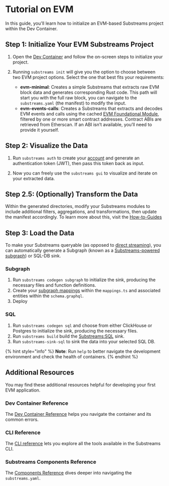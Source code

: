 Tutorial on EVM
=================

In this guide, you'll learn how to initialize an EVM-based Substreams project within the Dev Container.

## Step 1: Initialize Your EVM Substreams Project

1. Open the [Dev Container](https://github.com/streamingfast/substreams-starter) and follow the on-screen steps to initialize your project.
    
2. Running `substreams init` will give you the option to choose between two EVM project options. Select the one that best fits your requirements:
    - **evm-minimal**: Creates a simple Substreams that extracts raw EVM block data and generates corresponding Rust code. This path will start you with the full raw block, you can navigate to the `substreams.yaml` (the manifest) to modify the input.
    - **evm-events-calls**: Creates a Substreams that extracts and decodes EVM events and calls using the cached [EVM Foundational Module](https://substreams.dev/streamingfast/ethereum-common/v0.3.0), filtered by one or more smart contract addresses. Contract ABIs are retrieved from Etherscan. If an ABI isn’t available, you’ll need to provide it yourself.

## Step 2: Visualize the Data

1. Run `substreams auth` to create your [account](https://thegraph.market/) and generate an authentication token (JWT), then pass this token back as input.

2. Now you can freely use the `substreams gui` to visualize and iterate on your extracted data.

## Step 2.5: (Optionally) Transform the Data 

Within the generated directories, modify your Substreams modules to include additional filters, aggregations, and transformations, then update the manifest accordingly. To learn more about this, visit the [How-to-Guides](../how-to-guides/develop-your-own-substreams/evm/exploring-ethereum/exploring-ethereum.md)

## Step 3: Load the Data

To make your Substreams queryable (as opposed to [direct streaming](../how-to-guides/sinks/stream/stream.md)), you can automatically generate a Subgraph (known as a [Substreams-powered subgraph](https://thegraph.com/docs/en/sps/introduction/)) or SQL-DB sink.

### Subgraph

1. Run `substreams codegen subgraph` to initialize the sink, producing the necessary files and function definitions. 
2. Create your [subgraph mappings](../how-to-guides/sinks/subgraph/triggers.md) within the `mappings.ts` and associated entities within the `schema.graphql`.
3.  Deploy

### SQL

1. Run `substreams codegen sql` and choose from either ClickHouse or Postgres to initialize the sink, producing the necessary files. 
2. Run `substreams build` build the [Substreams:SQL](../how-to-guides/sinks/sql/sql-sink.md) sink. 
3. Run `substreams-sink-sql` to sink the data into your selected SQL DB.

{% hint style="info" %}
**Note**: Run `help` to better navigate the development environment and check the health of containers. 
{% endhint %}

## Additional Resources

You may find these additional resources helpful for developing your first EVM application.

### Dev Container Reference

The [Dev Container Reference](../references/devcontainer-ref.md) helps you navigate the container and its common errors. 

### CLI Reference

The [CLI reference](../references/cli/command-line-interface.md) lets you explore all the tools available in the Substreams CLI.

### Substreams Components Reference

The [Components Reference](../references/substreams-components/packages.md) dives deeper into navigating the `substreams.yaml`.
